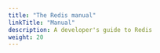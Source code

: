 ```yaml
---
title: "The Redis manual"
linkTitle: "Manual"
description: A developer's guide to Redis
weight: 20
---
```

